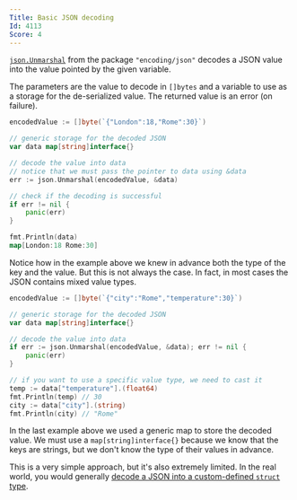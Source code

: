 ```yaml
---
Title: Basic JSON decoding
Id: 4113
Score: 4
---
```

[`json.Unmarshal`](https://golang.org/pkg/encoding/json/#Marshal) from the package `"encoding/json"` decodes a JSON value into the value pointed by the given variable.

The parameters are the value to decode in `[]bytes` and a variable to use as a storage for the de-serialized value. The returned value is an error (on failure).

```go
encodedValue := []byte(`{"London":18,"Rome":30}`)

// generic storage for the decoded JSON
var data map[string]interface{}

// decode the value into data
// notice that we must pass the pointer to data using &data
err := json.Unmarshal(encodedValue, &data)

// check if the decoding is successful
if err != nil {
    panic(err)
}

fmt.Println(data)
map[London:18 Rome:30]
```

Notice how in the example above we knew in advance both the type of the key and the value. But this is not always the case. In fact, in most cases the JSON contains mixed value types.

```go
encodedValue := []byte(`{"city":"Rome","temperature":30}`)

// generic storage for the decoded JSON
var data map[string]interface{}

// decode the value into data
if err := json.Unmarshal(encodedValue, &data); err != nil {
    panic(err)
}

// if you want to use a specific value type, we need to cast it
temp := data["temperature"].(float64)
fmt.Println(temp) // 30
city := data["city"].(string)
fmt.Println(city) // "Rome"
```

In the last example above we used a generic map to store the decoded value. We must use a `map[string]interface{}` because we know that the keys are strings, but we don't know the type of their values in advance.

This is a very simple approach, but it's also extremely limited. In the real world, you would generally [decode a JSON into a custom-defined `struct` type](a-22028).
